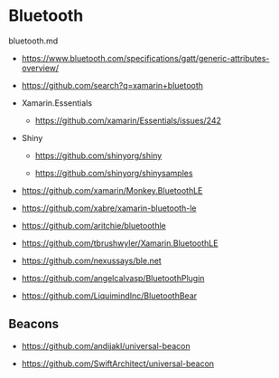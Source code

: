 # Bluetooth

bluetooth.md

* https://www.bluetooth.com/specifications/gatt/generic-attributes-overview/


*   https://github.com/search?q=xamarin+bluetooth

*   Xamarin.Essentials

    *   https://github.com/xamarin/Essentials/issues/242

*   Shiny

    *   https://github.com/shinyorg/shiny

    *   https://github.com/shinyorg/shinysamples

*   https://github.com/xamarin/Monkey.BluetoothLE

*   https://github.com/xabre/xamarin-bluetooth-le   

*   https://github.com/aritchie/bluetoothle

*   https://github.com/tbrushwyler/Xamarin.BluetoothLE

*   https://github.com/nexussays/ble.net

*   https://github.com/angelcalvasp/BluetoothPlugin

*   https://github.com/LiquimindInc/BluetoothBear


## Beacons

*   https://github.com/andijakl/universal-beacon

*   https://github.com/SwiftArchitect/universal-beacon

